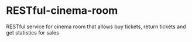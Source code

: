 # RESTful-cinema-room
RESTful service for cinema room that allows buy tickets, return tickets and get statistics for sales
